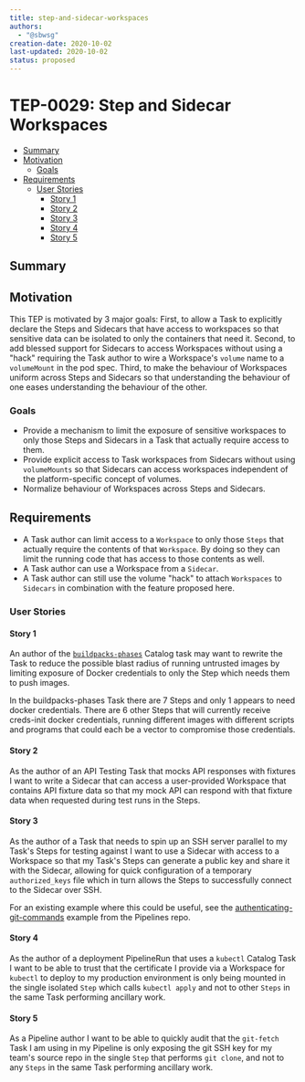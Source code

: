 ```yaml
---
title: step-and-sidecar-workspaces
authors:
  - "@sbwsg"
creation-date: 2020-10-02
last-updated: 2020-10-02
status: proposed
---
```


# TEP-0029: Step and Sidecar Workspaces

<!--
Ensure the TOC is wrapped with
  <code>&lt;!-- toc --&rt;&lt;!-- /toc --&rt;</code>
tags, and then generate with `hack/update-toc.sh`.
-->

<!-- toc -->
- [Summary](#summary)
- [Motivation](#motivation)
  - [Goals](#goals)
- [Requirements](#requirements)
  - [User Stories](#user-stories)
    - [Story 1](#story-1)
    - [Story 2](#story-2)
    - [Story 3](#story-3)
    - [Story 4](#story-4)
    - [Story 5](#story-5)
<!-- /toc -->

## Summary

## Motivation

This TEP is motivated by 3 major goals: First, to allow a Task to explicitly declare the
Steps and Sidecars that have access to workspaces so that sensitive data can be isolated
to only the containers that need it. Second, to add blessed support for Sidecars to access
Workspaces without using a "hack" requiring the Task author to wire a Workspace's `volume`
name to a `volumeMount` in the pod spec. Third, to make the behaviour of Workspaces uniform
across Steps and Sidecars so that understanding the behaviour of one eases understanding
the behaviour of the other.

### Goals

- Provide a mechanism to limit the exposure of sensitive workspaces to only those Steps and Sidecars
in a Task that actually require access to them.
- Provide explicit access to Task workspaces from Sidecars without using `volumeMounts` so
that Sidecars can access workspaces independent of the platform-specific concept of volumes.
- Normalize behaviour of Workspaces across Steps and Sidecars.

## Requirements

- A Task author can limit access to a `Workspace` to only those `Steps` that actually
require the contents of that `Workspace`. By doing so they can limit the running code
that has access to those contents as well.
- A Task author can use a Workspace from a `Sidecar`.
- A Task author can still use the volume "hack" to attach `Workspaces` to `Sidecars` in
combination with the feature proposed here.

### User Stories

#### Story 1

An author of the [`buildpacks-phases`](https://github.com/tektoncd/catalog/blob/master/task/buildpacks-phases/0.1/buildpacks-phases.yaml)
Catalog task may want to rewrite the Task to reduce the possible blast radius of
running untrusted images by limiting exposure of Docker credentials to only
the Step which needs them to push images.

In the buildpacks-phases Task there are 7 Steps and only 1 appears to need docker
credentials. There are 6 other Steps that will currently receive creds-init docker
credentials, running different images with different scripts and programs that could
each be a vector to compromise those credentials.

#### Story 2

As the author of an API Testing Task that mocks API responses with fixtures I want to write a
Sidecar that can access a user-provided Workspace that contains API fixture data so that my
mock API can respond with that fixture data when requested during test runs in the Steps.

#### Story 3

As the author of a Task that needs to spin up an SSH server parallel to my Task's Steps
for testing against I want to use a Sidecar with access to a Workspace so that my Task's
Steps can generate a public key and share it with the Sidecar, allowing for quick configuration
of a temporary `authorized_keys` file which in turn allows the Steps to successfully connect to
the Sidecar over SSH.

For an existing example where this could be useful, see the
[authenticating-git-commands](https://github.com/tektoncd/pipeline/blob/master/examples/v1beta1/taskruns/authenticating-git-commands.yaml)
example from the Pipelines repo.

#### Story 4

As the author of a deployment PipelineRun that uses a `kubectl` Catalog Task I want to be able
to trust that the certificate I provide via a Workspace for `kubectl` to deploy to my production
environment is only being mounted in the single isolated `Step` which calls `kubectl apply` and not
to other `Steps` in the same Task performing ancillary work.

#### Story 5

As a Pipeline author I want to be able to quickly audit that the `git-fetch` Task I am using in
my Pipeline is only exposing the git SSH key for my team's source repo in the single `Step` that
performs `git clone`, and not to any `Steps` in the same Task performing ancillary work.
